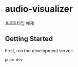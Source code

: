 # audio-visualizer

프로토타입 예제

## Getting Started

First, run the development server:

```bash
pnpm dev
```
